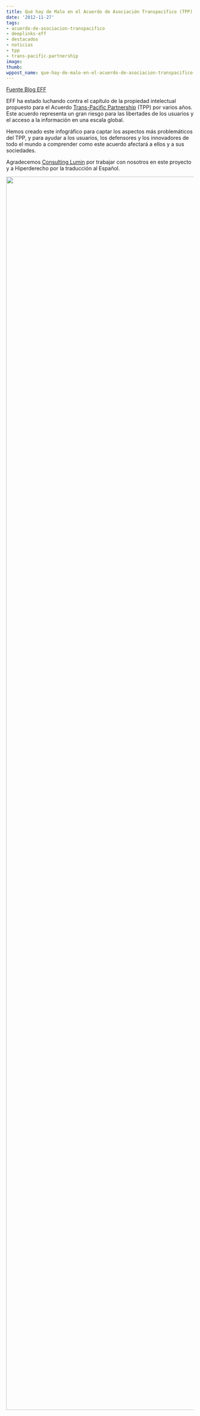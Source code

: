 ```yaml
---
title: Qué hay de Malo en el Acuerdo de Asociación Transpacífico (TPP)
date: '2012-11-27'
tags:
- acuerdo-de-asociacion-transpacifico
- deeplinks-eff
- destacados
- noticias
- tpp
- trans-pacific-partnership
image: 
thumb: 
wppost_name: que-hay-de-malo-en-el-acuerdo-de-asociacion-transpacifico-tpp
---
```


<a title="Que hay de malo en el TPP" href="https://www.eff.org/deeplinks/2012/11/que-hay-de-malo-en-acuerdo-de-asociacion-transpacifico-tpp" target="_blank">Fuente Blog EFF</a>

EFF ha estado luchando contra el capítulo de la propiedad intelectual propuesto para el Acuerdo <a href="https://www.eff.org/issues/tpp" target="_blank">Trans-Pacific Partnership</a> (TPP) por varios años. Este acuerdo representa un gran riesgo para las libertades de los usuarios y el acceso a la información en una escala global.

Hemos creado este infográfico para captar los aspectos más problemáticos del TPP, y para ayudar a los usuarios, los defensores y los innovadores de todo el mundo a comprender como este acuerdo afectará a ellos y a sus sociedades.

Agradecemos <a href="http://luminconsulting.com/" target="_blank"> Consulting Lumin</a> por trabajar con nosotros en este proyecto y a Hiperderecho por la traducción al Español.

<center><img src="https://www.eff.org/sites/default/files/images_insert/tpp_spanish_720px.png" alt="" width="560" height="3314" /></center>
